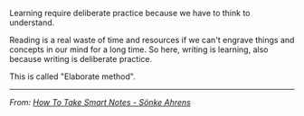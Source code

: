 Learning require deliberate practice because we have to think to understand. 

Reading is a real waste of time and resources if we can't engrave things and concepts in our mind for a long time. So here, writing is learning, also because writing is deliberate practice.

This is called "Elaborate method". 

---
*From: [How To Take Smart Notes - Sönke Ahrens](How%20To%20Take%20Smart%20Notes%20-%20Sönke%20Ahrens.md)*
